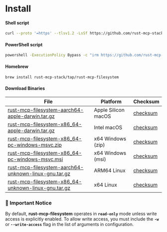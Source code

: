 # Install

<!-- tabs:start -->

#### **Shell script**

<!-- x-release-please-start-version -->

```sh
curl --proto '=https' --tlsv1.2 -LsSf https://github.com/rust-mcp-stack/rust-mcp-filesystem/releases/download/v0.3.6/rust-mcp-filesystem-installer.sh | sh
```

#### **PowerShell script**

```sh
powershell -ExecutionPolicy Bypass -c "irm https://github.com/rust-mcp-stack/rust-mcp-filesystem/releases/download/v0.3.6/rust-mcp-filesystem-installer.ps1 | iex"
```

<!-- x-release-please-end -->

#### **Homebrew**

```sh
brew install rust-mcp-stack/tap/rust-mcp-filesystem
```

#### **Download Binaries**

<table>
  <thead>
    <tr>
      <th>File</th>
      <th>Platform</th>
      <th>Checksum</th>
    </tr>
  </thead>
  <tbody>
    <tr>      
      <td>
      <!-- x-release-please-start-version -->
      <a href="https://github.com/rust-mcp-stack/rust-mcp-filesystem/releases/download/v0.3.6/rust-mcp-filesystem-aarch64-apple-darwin.tar.gz">rust-mcp-filesystem-aarch64-apple-darwin.tar.gz</a>
      <!-- x-release-please-end -->
      </td>
      <td>Apple Silicon macOS</td>
      <td>
      <!-- x-release-please-start-version -->
      <a href="https://github.com/rust-mcp-stack/rust-mcp-filesystem/releases/download/v0.3.6/rust-mcp-filesystem-aarch64-apple-darwin.tar.gz.sha256">checksum</a>
      <!-- x-release-please-end -->    
      </td>
    </tr>
    <tr>
      <td>
      <!-- x-release-please-start-version -->
      <a href="https://github.com/rust-mcp-stack/rust-mcp-filesystem/releases/download/v0.3.6/rust-mcp-filesystem-x86_64-apple-darwin.tar.gz">rust-mcp-filesystem-x86_64-apple-darwin.tar.gz</a>
      <!-- x-release-please-end -->
      </td>
      <td>Intel macOS</td>
      <td>
      <!-- x-release-please-start-version -->
      <a href="https://github.com/rust-mcp-stack/rust-mcp-filesystem/releases/download/v0.3.6/rust-mcp-filesystem-x86_64-apple-darwin.tar.gz.sha256">checksum</a>
      <!-- x-release-please-end -->
      </td>
    </tr>
    <tr>
      <td>
      <!-- x-release-please-start-version -->
      <a href="https://github.com/rust-mcp-stack/rust-mcp-filesystem/releases/download/v0.3.6/rust-mcp-filesystem-x86_64-pc-windows-msvc.zip">rust-mcp-filesystem-x86_64-pc-windows-msvc.zip</a>
      <!-- x-release-please-end -->
      </td>
      <td>x64 Windows (zip)</td>
      <td>
      <!-- x-release-please-start-version -->
      <a href="https://github.com/rust-mcp-stack/rust-mcp-filesystem/releases/download/v0.3.6/rust-mcp-filesystem-x86_64-pc-windows-msvc.zip.sha256">checksum</a>
      <!-- x-release-please-end -->
      </td>
    </tr>
    <tr>
      <td>
      <!-- x-release-please-start-version -->
      <a href="https://github.com/rust-mcp-stack/rust-mcp-filesystem/releases/download/v0.3.6/rust-mcp-filesystem-x86_64-pc-windows-msvc.msi">rust-mcp-filesystem-x86_64-pc-windows-msvc.msi</a>
      <!-- x-release-please-end -->
      </td>
      <td>x64 Windows (msi)</td>
      <td>
      <!-- x-release-please-start-version -->
      <a href="https://github.com/rust-mcp-stack/rust-mcp-filesystem/releases/download/v0.3.6/rust-mcp-filesystem-x86_64-pc-windows-msvc.msi.sha256">checksum</a>
      <!-- x-release-please-end -->
      </td>
    </tr>
    <tr>
      <td>
      <!-- x-release-please-start-version -->
      <a href="https://github.com/rust-mcp-stack/rust-mcp-filesystem/releases/download/v0.3.6/rust-mcp-filesystem-aarch64-unknown-linux-gnu.tar.gz">rust-mcp-filesystem-aarch64-unknown-linux-gnu.tar.gz</a>
      <!-- x-release-please-end -->
      </td>
      <td>ARM64 Linux</td>
      <td>
      <!-- x-release-please-start-version -->
      <a href="https://github.com/rust-mcp-stack/rust-mcp-filesystem/releases/download/v0.3.6/rust-mcp-filesystem-aarch64-unknown-linux-gnu.tar.gz.sha256">checksum</a>
      <!-- x-release-please-end -->
      </td>
    </tr>
    <tr>
      <td>
      <!-- x-release-please-start-version -->
      <a href="https://github.com/rust-mcp-stack/rust-mcp-filesystem/releases/download/v0.3.6/rust-mcp-filesystem-x86_64-unknown-linux-gnu.tar.gz">rust-mcp-filesystem-x86_64-unknown-linux-gnu.tar.gz</a>
      <!-- x-release-please-end -->
      </td>
      <td>x64 Linux</td>
      <td>
      <!-- x-release-please-start-version -->
      <a href="https://github.com/rust-mcp-stack/rust-mcp-filesystem/releases/download/v0.3.6/rust-mcp-filesystem-x86_64-unknown-linux-gnu.tar.gz.sha256">checksum</a>
      <!-- x-release-please-end -->
      </td>
    </tr>
  </tbody>
</table>

<!-- tabs:end -->

### 📝 Important Notice

By default, **rust-mcp-filesystem** operates in **`read-only`** mode unless write access is explicitly enabled. To allow write access, you must include the **`-w`** or **`--write-access`** flag in the list of arguments in configuration.
